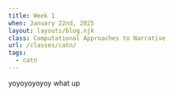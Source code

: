 ```yaml
---
title: Week 1
when: January 22nd, 2025
layout: layouts/blog.njk
class: Computational Approaches to Narrative
url: /classes/catn/
tags:
  - catn
---
```


yoyoyoyoyoy what up

